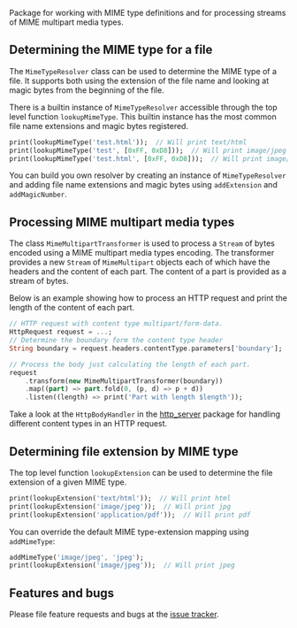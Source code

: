 Package for working with MIME type definitions and for processing
streams of MIME multipart media types.

## Determining the MIME type for a file

The `MimeTypeResolver` class can be used to determine the MIME type of
a file. It supports both using the extension of the file name and
looking at magic bytes from the beginning of the file.

There is a builtin instance of `MimeTypeResolver` accessible through
the top level function `lookupMimeType`. This builtin instance has
the most common file name extensions and magic bytes registered.

```dart
print(lookupMimeType('test.html'));  // Will print text/html
print(lookupMimeType('test', [0xFF, 0xD8]));  // Will print image/jpeg
print(lookupMimeType('test.html', [0xFF, 0xD8]));  // Will print image/jpeg
```

You can build you own resolver by creating an instance of
`MimeTypeResolver` and adding file name extensions and magic bytes
using `addExtension` and `addMagicNumber`.

## Processing MIME multipart media types

The class `MimeMultipartTransformer` is used to process a `Stream` of
bytes encoded using a MIME multipart media types encoding. The
transformer provides a new `Stream` of `MimeMultipart` objects each of
which have the headers and the content of each part. The content of a
part is provided as a stream of bytes.

Below is an example showing how to process an HTTP request and print
the length of the content of each part.

```dart
// HTTP request with content type multipart/form-data.
HttpRequest request = ...;
// Determine the boundary form the content type header
String boundary = request.headers.contentType.parameters['boundary'];

// Process the body just calculating the length of each part.
request
    .transform(new MimeMultipartTransformer(boundary))
    .map((part) => part.fold(0, (p, d) => p + d))
    .listen((length) => print('Part with length $length'));
```

Take a look at the `HttpBodyHandler` in the [http_server][http_server]
package for handling different content types in an HTTP request.

## Determining file extension by MIME type

The top level function `lookupExtension` can be used to determine the
file extension of a given MIME type.

```dart
print(lookupExtension('text/html'));  // Will print html
print(lookupExtension('image/jpeg'));  // Will print jpg
print(lookupExtension('application/pdf'));  // Will print pdf
```

You can override the default MIME type-extension mapping using
`addMimeType`:

```dart
addMimeType('image/jpeg', 'jpeg');
print(lookupExtension('image/jpeg'));  // Will print jpeg
```

## Features and bugs

Please file feature requests and bugs at the [issue tracker][tracker].

[tracker]: https://github.com/dart-lang/sample/issues
[http_server]: https://pub.dartlang.org/packages/http_server
